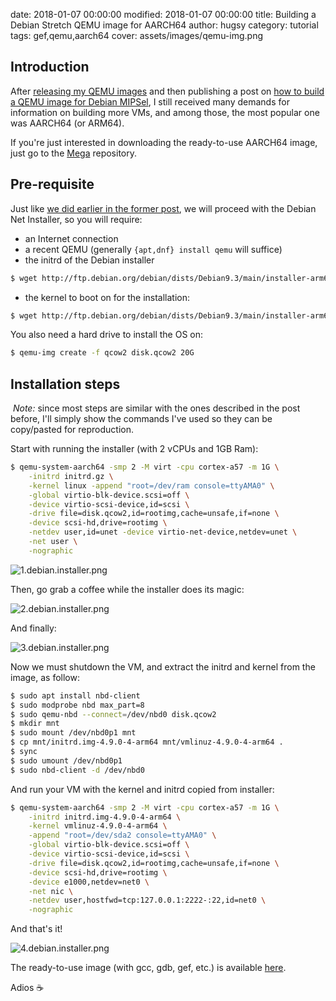 date: 2018-01-07 00:00:00
modified: 2018-01-07 00:00:00
title: Building a Debian Stretch QEMU image for AARCH64
author: hugsy
category: tutorial
tags: gef,qemu,aarch64
cover: assets/images/qemu-img.png

## Introduction

After [releasing my QEMU
images](https://blahcat.github.io/2017/06/25/qemu-images-to-play-with/) and then publishing a post on [how to build a QEMU image for Debian MIPSel](http://blahcat.github.io/2017/07/14/building-a-debian-stretch-qemu-image-for-mipsel/), I still received many demands for information on building more VMs, and among those, the most popular one was AARCH64 (or ARM64).

If you're just interested in downloading the ready-to-use AARCH64 image, just go to the [Mega](https://mega.nz/#F!oMoVzQaJ!iS73iiQQ3t_6HuE-XpnyaA) repository.


## Pre-requisite

Just like [we did earlier in the former post](), we will proceed with the Debian
Net Installer, so you will require:

- an Internet connection
- a recent QEMU (generally `{apt,dnf} install qemu` will suffice)
- the initrd of the Debian installer


```bash
$ wget http://ftp.debian.org/debian/dists/Debian9.3/main/installer-arm64/current/images/netboot/debian-installer/arm64/initrd.gz
```

- the kernel to boot on for the installation:

```bash
$ wget http://ftp.debian.org/debian/dists/Debian9.3/main/installer-arm64/current/images/netboot/debian-installer/arm64/linux
```

You also need a hard drive to install the OS on:
```bash
$ qemu-img create -f qcow2 disk.qcow2 20G
```


## Installation steps

<div markdown="span" class="alert-info"><i class="fa fa-info-circle">&nbsp;Note:</i> since most steps are similar with the ones described in the post before, I'll simply show the commands I've used so they can be copy/pasted for reproduction.</div>

Start with running the installer (with 2 vCPUs and 1GB Ram):

```bash
$ qemu-system-aarch64 -smp 2 -M virt -cpu cortex-a57 -m 1G \
    -initrd initrd.gz \
    -kernel linux -append "root=/dev/ram console=ttyAMA0" \
    -global virtio-blk-device.scsi=off \
    -device virtio-scsi-device,id=scsi \
    -drive file=disk.qcow2,id=rootimg,cache=unsafe,if=none \
    -device scsi-hd,drive=rootimg \
    -netdev user,id=unet -device virtio-net-device,netdev=unet \
    -net user \
    -nographic
```


![1.debian.installer.png](https://i.imgur.com/PAExOmJ.png)

Then, go grab a coffee while the installer does its magic:

![2.debian.installer.png](https://i.imgur.com/1Mgoscl.png)

And finally:

![3.debian.installer.png](https://i.imgur.com/IfvQpTC.png)


Now we must shutdown the VM, and extract the initrd and kernel from the image, as follow:

```bash
$ sudo apt install nbd-client
$ sudo modprobe nbd max_part=8
$ sudo qemu-nbd --connect=/dev/nbd0 disk.qcow2
$ mkdir mnt
$ sudo mount /dev/nbd0p1 mnt
$ cp mnt/initrd.img-4.9.0-4-arm64 mnt/vmlinuz-4.9.0-4-arm64 .
$ sync
$ sudo umount /dev/nbd0p1
$ sudo nbd-client -d /dev/nbd0
```

And run your VM with the kernel and initrd copied from installer:

```bash
$ qemu-system-aarch64 -smp 2 -M virt -cpu cortex-a57 -m 1G \
    -initrd initrd.img-4.9.0-4-arm64 \
    -kernel vmlinuz-4.9.0-4-arm64 \
    -append "root=/dev/sda2 console=ttyAMA0" \
    -global virtio-blk-device.scsi=off \
    -device virtio-scsi-device,id=scsi \
    -drive file=disk.qcow2,id=rootimg,cache=unsafe,if=none \
    -device scsi-hd,drive=rootimg \
    -device e1000,netdev=net0 \
    -net nic \
    -netdev user,hostfwd=tcp:127.0.0.1:2222-:22,id=net0 \
    -nographic
```

And that's it!

![4.debian.installer.png](https://i.imgur.com/519SOdy.png)

The ready-to-use image (with gcc, gdb, gef, etc.) is available [here](https://mega.nz/#F!oMoVzQaJ!iS73iiQQ3t_6HuE-XpnyaA).

Adios ☕
